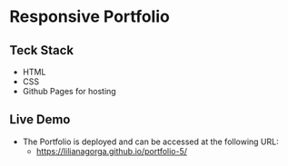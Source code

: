 # Responsive Portfolio 

## Teck Stack 
* HTML 
* CSS 
* Github Pages for hosting 

## Live Demo
* The Portfolio is deployed and can be accessed at the following URL:
    * https://lilianagorga.github.io/portfolio-5/